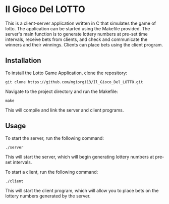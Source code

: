 # Il Gioco Del LOTTO

This is a client-server application written in C that simulates the game of lotto. The application can be started using the Makefile provided. The server's main function is to generate lottery numbers at pre-set time intervals, receive bets from clients, and check and communicate the winners and their winnings. Clients can place bets using the client program.

## Installation

To install the Lotto Game Application, clone the repository:

`git clone https://github.com/mgiorgi13/Il_Gioco_Del_LOTTO.git`

Navigate to the project directory and run the Makefile:

`make`

This will compile and link the server and client programs.

## Usage

To start the server, run the following command:

`./server`

This will start the server, which will begin generating lottery numbers at pre-set intervals.

To start a client, run the following command:

`./client`

This will start the client program, which will allow you to place bets on the lottery numbers generated by the server.
